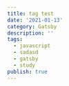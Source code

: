 ```yaml
---
title: tag test
date: '2021-01-13'
category: Gatsby
description: ''
tags:
  - javascript
  - sadasd
  - gatsby
  - study
publish: true
---
```

